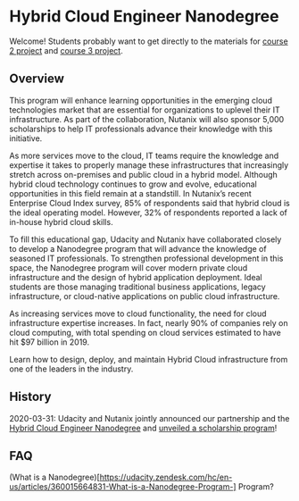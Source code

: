 # Hybrid Cloud Engineer Nanodegree

Welcome! Students probably want to get directly to the materials for [course 2 project](course/2/project/) and [course 3 project](course/3/project/).

## Overview

This program will enhance learning opportunities in the emerging cloud technologies market that are essential for organizations to uplevel their IT infrastructure. As part of the collaboration, Nutanix will also sponsor 5,000 scholarships to help IT professionals advance their knowledge with this initiative.

As more services move to the cloud, IT teams require the knowledge and expertise it takes to properly manage these infrastructures that increasingly stretch across on-premises and public cloud in a hybrid model. Although hybrid cloud technology continues to grow and evolve, educational opportunities in this field remain at a standstill. In Nutanix’s recent Enterprise Cloud Index survey, 85% of respondents said that hybrid cloud is the ideal operating model. However, 32% of respondents reported a lack of in-house hybrid cloud skills.

To fill this educational gap, Udacity and Nutanix have collaborated closely to develop a Nanodegree program that will advance the knowledge of seasoned IT professionals. To strengthen professional development in this space, the Nanodegree program will cover modern private cloud infrastructure and the design of hybrid application deployment. Ideal students are those managing traditional business applications, legacy infrastructure, or cloud-native applications on public cloud infrastructure.

As increasing services move to cloud functionality, the need for cloud infrastructure expertise increases. In fact, nearly 90% of companies rely on cloud computing, with total spending on cloud services estimated to have hit $97 billion in 2019.

Learn how to design, deploy, and maintain Hybrid Cloud infrastructure from one of the leaders in the industry.

## History

2020-03-31: Udacity and Nutanix jointly announced our partnership and the [Hybrid Cloud Engineer Nanodegree](https://www.nutanix.com/press-releases/2020/nutanix-partners-with-udacity-to-offer-hybrid-cloud-nanodegree-program) and [unveiled a scholarship program](https://www.udacity.com/scholarships/nutanix-hybrid-cloud-scholarship-program)!

## FAQ

(What is a Nanodegree)[https://udacity.zendesk.com/hc/en-us/articles/360015664831-What-is-a-Nanodegree-Program-] Program?
